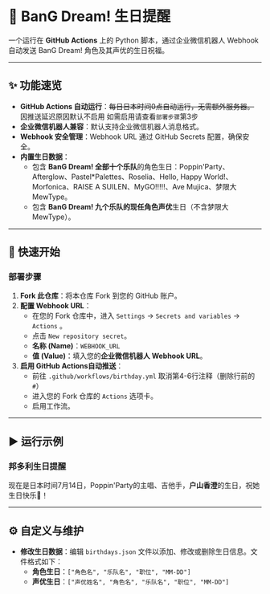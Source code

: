 # 🌸 BanG Dream! 生日提醒

一个运行在 **GitHub Actions** 上的 Python 脚本，通过企业微信机器人 Webhook 自动发送 BanG Dream! 角色及其声优的生日祝福。

---

## ✨ 功能速览

* **GitHub Actions 自动运行**：~~每日日本时间0点自动运行，无需额外服务器。~~ 因推送延迟原因默认不启用 如需启用请查看`部署步骤`第3步
* **企业微信机器人兼容**：默认支持企业微信机器人消息格式。
* **Webhook 安全管理**：Webhook URL 通过 GitHub Secrets 配置，确保安全。
* **内置生日数据**：
    * 包含 **BanG Dream! 全部十个乐队**的角色生日：Poppin'Party、Afterglow、Pastel*Palettes、Roselia、Hello, Happy World!、Morfonica、RAISE A SUILEN、MyGO!!!!!、Ave Mujica、梦限大MewType。
    * 包含 **BanG Dream! 九个乐队的现任角色声优**生日（不含梦限大MewType）。

---

## 🚀 快速开始

### 部署步骤

1.  **Fork 此仓库**：将本仓库 Fork 到您的 GitHub 账户。
2.  **配置 Webhook URL**：
    * 在您的 Fork 仓库中，进入 `Settings` -> `Secrets and variables` -> `Actions` 。
    * 点击 `New repository secret`。
    * **名称 (Name)**：`WEBHOOK_URL`
    * **值 (Value)**：填入您的**企业微信机器人 Webhook URL**。
3.  **启用 GitHub Actions自动推送**：
    * 前往 `.github/workflows/birthday.yml` 取消第4-6行注释（删除行前的`#`）
    * 进入您的 Fork 仓库的 `Actions` 选项卡。
    * 启用工作流。

---
## ▶️ 运行示例

### 邦多利生日提醒
现在是日本时间7月14日，Poppin'Party的主唱、吉他手，**户山香澄**的生日，祝她生日快乐🎉！

---
## ⚙️ 自定义与维护

* **修改生日数据**：编辑 `birthdays.json` 文件以添加、修改或删除生日信息。文件格式如下：
    * **角色生日**：`["角色名", "乐队名", "职位", "MM-DD"]`
    * **声优生日**：`["声优姓名", "角色名", "乐队名", "职位", "MM-DD"]`
